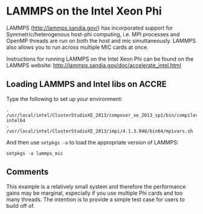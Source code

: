 # LAMMPS on the Intel Xeon Phi

LAMMPS (http://lammps.sandia.gov/) has incorporated support for Symmetric/heterogenous host-phi computing, 
i.e. MPI processes and OpenMP threads are run on both the host and mic simultaneously. 
LAMMPS also allows you to run across multiple MIC cards at once.

Instructions for running LAMMPS on the Intel Xeon Phi can
be found on the LAMMPS website: http://lammps.sandia.gov/doc/accelerate_intel.html

## Loading LAMMPS and Intel libs on ACCRE

Type the following to set up your environment:

```shell
. /usr/local/intel/ClusterStudioXE_2013/composer_xe_2013_sp1/bin/compilervars.sh intel64
. /usr/local/intel/ClusterStudioXE_2013/impi/4.1.3.048/bin64/mpivars.sh
```

And then use ```setpkgs -a``` to load the appropriate version of LAMMPS:

```shell
setpkgs -a lammps_mic
```

## Comments

This example is a relatively small system and therefore the performance gains
may be marginal, especially if you use multiple Phi cards and too many threads.
The intention is to provide a simple test case for users to build off of.